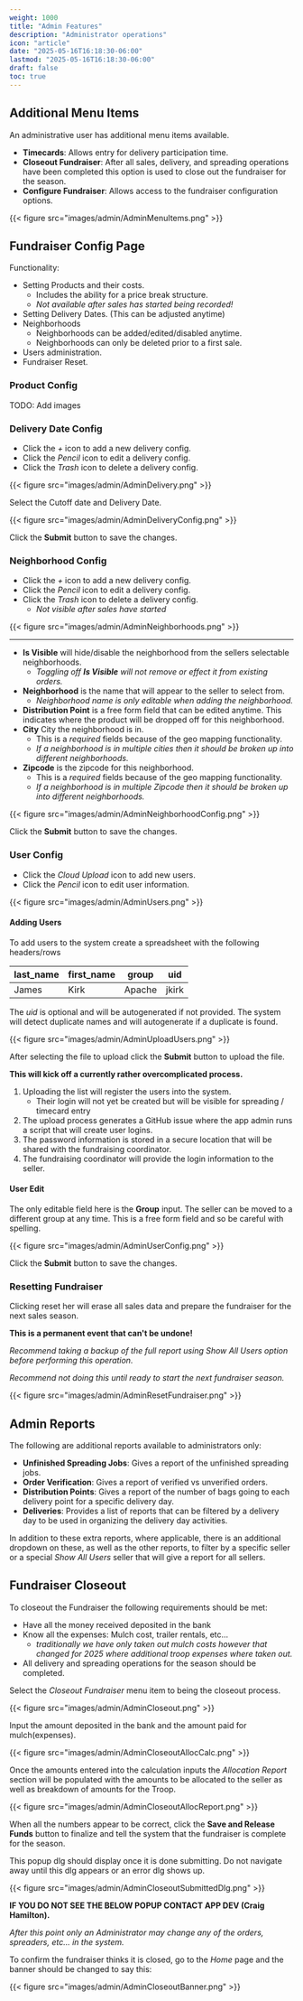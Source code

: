 ```yaml
---
weight: 1000
title: "Admin Features"
description: "Administrator operations"
icon: "article"
date: "2025-05-16T16:18:30-06:00"
lastmod: "2025-05-16T16:18:30-06:00"
draft: false
toc: true
---
```


## Additional Menu Items

An administrative user has additional menu items available.

- __Timecards__: Allows entry for delivery participation time.
- __Closeout Fundraiser__: After all sales, delivery, and spreading operations
  have been completed this option is used to close out the fundraiser for the
  season.
- __Configure Fundraiser__: Allows access to the fundraiser configuration options.

{{< figure src="images/admin/AdminMenuItems.png" >}}

## Fundraiser Config Page

Functionality:

- Setting Products and their costs.
  - Includes the ability for a price break structure.
  - _Not available after sales has started being recorded!_
- Setting Delivery Dates. (This can be adjusted anytime)
- Neighborhoods
  - Neighborhoods can be added/edited/disabled anytime.
  - Neighborhoods can only be deleted prior to a first sale.
- Users administration.
- Fundraiser Reset.

### Product Config

TODO: Add images

### Delivery Date Config

- Click the _+_ icon to add a new delivery config.
- Click the _Pencil_ icon to edit a delivery config.
- Click the _Trash_ icon to delete a delivery config.

{{< figure src="images/admin/AdminDelivery.png" >}}

Select the Cutoff date and Delivery Date.

{{< figure src="images/admin/AdminDeliveryConfig.png" >}}

Click the __Submit__ button to save the changes.

### Neighborhood Config

- Click the _+_ icon to add a new delivery config.
- Click the _Pencil_ icon to edit a delivery config.
- Click the _Trash_ icon to delete a delivery config.
  - _Not visible after sales have started_

{{< figure src="images/admin/AdminNeighborhoods.png" >}}

------------

- __Is Visible__ will hide/disable the neighborhood from the sellers selectable
neighborhoods.
  - _Toggling off __Is Visible__ will not remove or effect it from existing orders._
- __Neighborhood__ is the name that will appear to the seller to select from.
  - _Neighborhood name is only editable when adding the neighborhood._
- __Distribution Point__ is a free form field that can be edited anytime. This
  indicates where the product will be dropped off for this neighborhood.
- __City__ City the neighborhood is in.
  - This is a _required_ fields because of the geo mapping functionality.
  - _If a neighborhood is in multiple cities then it should be broken up into
   different neighborhoods._
- __Zipcode__ is the zipcode for this neighborhood.
  - This is a _required_ fields because of the geo mapping functionality.
  - _If a neighborhood is in multiple Zipcode then it should be broken up into
   different neighborhoods._

{{< figure src="images/admin/AdminNeighborhoodConfig.png" >}}

Click the __Submit__ button to save the changes.

### User Config

- Click the _Cloud Upload_ icon to add new users.
- Click the _Pencil_ icon to edit user information.

{{< figure src="images/admin/AdminUsers.png" >}}

#### Adding Users

To add users to the system create a spreadsheet with the following headers/rows

| last_name | first_name | group | uid |
| --- | --- | --- | --- |
| James | Kirk | Apache | jkirk |

The _uid_ is optional and will be autogenerated if not provided.
The system will detect duplicate names and will autogenerate if a duplicate is
found.

{{< figure src="images/admin/AdminUploadUsers.png" >}}

After selecting the file to upload click the __Submit__ button to upload the file.

__This will kick off a currently rather overcomplicated process.__

1. Uploading the list will register the users into the system.
   - Their login will not yet be created but will be visible for
      spreading / timecard entry
2. The upload process generates a GitHub issue where the app admin runs a script
   that will create user logins.
3. The password information is stored in a secure location that will be shared
   with the fundraising coordinator.
4. The fundraising coordinator will provide the login information to the seller.

#### User Edit

The only editable field here is the __Group__ input.  The seller can be moved
to a different group at any time.  This is a free form field and so be careful
with spelling.

{{< figure src="images/admin/AdminUserConfig.png" >}}

Click the __Submit__ button to save the changes.

### Resetting Fundraiser

Clicking reset her will erase all sales data and prepare the fundraiser for the
next sales season.

__This is a permanent event that can't be undone!__

_Recommend taking a backup of the full report using _Show All Users_ option 
before performing this operation._

_Recommend not doing this until ready to start the next fundraiser season._

{{< figure src="images/admin/AdminResetFundraiser.png" >}}

## Admin Reports

The following are additional reports available to administrators only:

- __Unfinished Spreading Jobs__: Gives a report of the unfinished spreading jobs.
- __Order Verification__: Gives a report of verified vs unverified orders.
- __Distribution Points__: Gives a report of the number of bags going to each
  delivery point for a specific delivery day.
- __Deliveries__: Provides a list of reports that can be filtered by a delivery
  day to be used in organizing the delivery day activities.

In addition to these extra reports, where applicable, there is an additional
dropdown on these, as well as the other reports, to filter by a specific seller
or a special _Show All Users_ seller that will give a report for all sellers.

## Fundraiser Closeout

To closeout the Fundraiser the following requirements should be met:

- Have all the money received deposited in the bank
- Know all the expenses: Mulch cost, trailer rentals, etc...
  - _traditionally we have only taken out mulch costs however that changed for
   2025 where additional troop expenses where taken out._
- All delivery and spreading operations for the season should be completed.

Select the _Closeout Fundraiser_ menu item to being the closeout process.

{{< figure src="images/admin/AdminCloseout.png" >}}

Input the amount deposited in the bank and the amount paid for mulch(expenses).

{{< figure src="images/admin/AdminCloseoutAllocCalc.png" >}}

Once the amounts entered into the calculation inputs the _Allocation Report_
section will be populated with the amounts to be allocated to the seller as well
as breakdown of amounts for the Troop.

{{< figure src="images/admin/AdminCloseoutAllocReport.png" >}}

When all the numbers appear to be correct, click the __Save and Release Funds__
button to finalize and tell the system that the fundraiser is complete for the
season.

This popup dlg should display once it is done submitting.  Do not navigate away
until this dlg appears or an error dlg shows up.

{{< figure src="images/admin/AdminCloseoutSubmittedDlg.png" >}}

__IF YOU DO NOT SEE THE BELOW POPUP CONTACT APP DEV (Craig Hamilton).__

_After this point only an Administrator may change any of the
orders, spreaders, etc... in the system._

To confirm the fundraiser thinks it is closed, go to the _Home_ page and
the banner should be changed to say this:

{{< figure src="images/admin/AdminCloseoutBanner.png" >}}
